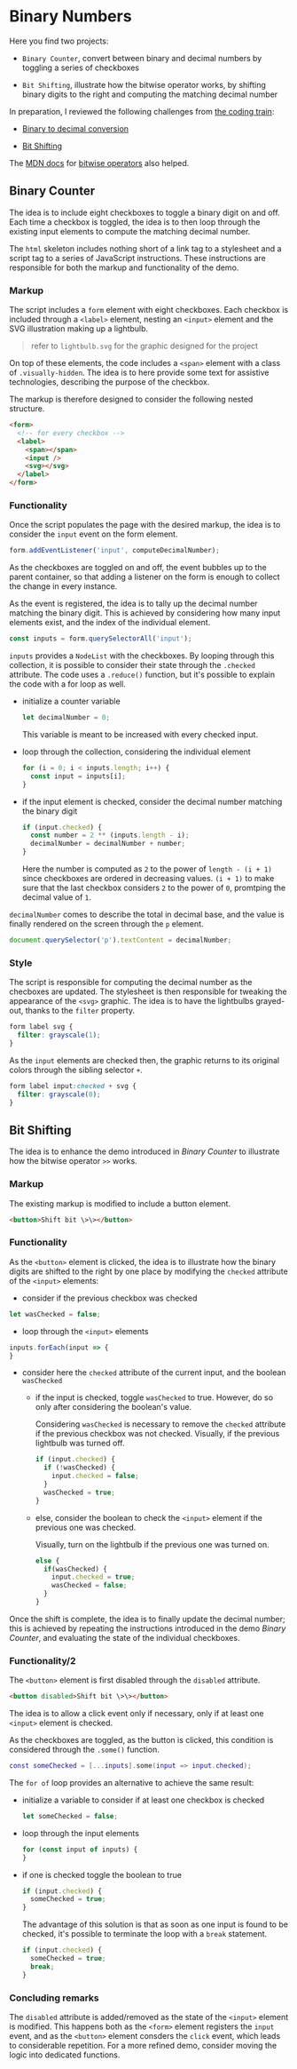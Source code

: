 # Binary Numbers

Here you find two projects:

- `Binary Counter`, convert between binary and decimal numbers by toggling a series of checkboxes

- `Bit Shifting`, illustrate how the bitwise operator works, by shifting binary digits to the right and computing the matching decimal number

In preparation, I reviewed the following challenges from [the coding train](https://thecodingtrain.com/):

- [Binary to decimal conversion](https://thecodingtrain.com/CodingChallenges/119-binary-decimal-conversion.html)

- [Bit Shifting](https://thecodingtrain.com/CodingChallenges/120-bit-shifting.html)

The [MDN docs](https://developer.mozilla.org/en-US/docs/Web/JavaScript/Reference/Operators) for [bitwise operators](https://developer.mozilla.org/en-US/docs/Web/JavaScript/Reference/Operators#Bitwise_shift_operators) also helped.

## Binary Counter

The idea is to include eight checkboxes to toggle a binary digit on and off. Each time a checkbox is toggled, the idea is to then loop through the existing input elements to compute the matching decimal number.

The `html` skeleton includes nothing short of a link tag to a stylesheet and a script tag to a series of JavaScript instructions. These instructions are responsible for both the markup and functionality of the demo.

### Markup

The script includes a `form` element with eight checkboxes. Each checkbox is included through a `<label>` element, nesting an `<input>` element and the SVG illustration making up a lightbulb.

> refer to `lightbulb.svg` for the graphic designed for the project

On top of these elements, the code includes a `<span>` element with a class of `.visually-hidden`. The idea is to here provide some text for assistive technologies, describing the purpose of the checkbox.

The markup is therefore designed to consider the following nested structure.

```html
<form>
  <!-- for every checkbox -->
  <label>
    <span></span>
    <input />
    <svg></svg>
  </label>
</form>
```

### Functionality

Once the script populates the page with the desired markup, the idea is to consider the `input` event on the form element.

```js
form.addEventListener('input', computeDecimalNumber);
```

As the checkboxes are toggled on and off, the event bubbles up to the parent container, so that adding a listener on the form is enough to collect the change in every instance.

As the event is registered, the idea is to tally up the decimal number matching the binary digit. This is achieved by considering how many input elements exist, and the index of the individual element.

```js
const inputs = form.querySelectorAll('input');
```

`inputs` provides a `NodeList` with the checkboxes. By looping through this collection, it is possible to consider their state through the `.checked` attribute. The code uses a `.reduce()` function, but it's possible to explain the code with a for loop as well.

- initialize a counter variable

  ```js
  let decimalNumber = 0;
  ```

  This variable is meant to be increased with every checked input.

- loop through the collection, considering the individual element

  ```js
  for (i = 0; i < inputs.length; i++) {
    const input = inputs[i];
  }
  ```

- if the input element is checked, consider the decimal number matching the binary digit

  ```js
  if (input.checked) {
    const number = 2 ** (inputs.length - i);
    decimalNumber = decimalNumber + number;
  }
  ```

  Here the number is computed as `2` to the power of `length - (i + 1)` since checkboxes are ordered in decreasing values. `(i + 1)` to make sure that the last checkbox considers `2` to the power of `0`, promtping the decimal value of `1`.

`decimalNumber` comes to describe the total in decimal base, and the value is finally rendered on the screen through the `p` element.

```js
document.querySelector('p').textContent = decimalNumber;
```

### Style

The script is responsible for computing the decimal number as the checboxes are updated. The stylesheet is then responsible for tweaking the appearance of the `<svg>` graphic. The idea is to have the lightbulbs grayed-out, thanks to the `filter` property.

```css
form label svg {
  filter: grayscale(1);
}
```

As the `input` elements are checked then, the graphic returns to its original colors through the sibling selector `+`.

```css
form label input:checked + svg {
  filter: grayscale(0);
}
```

## Bit Shifting

The idea is to enhance the demo introduced in _Binary Counter_ to illustrate how the bitwise operator `>>` works.

### Markup

The existing markup is modified to include a button element.

```html
<button>Shift bit \>\></button>
```

### Functionality

As the `<button>` element is clicked, the idea is to illustrate how the binary digits are shifted to the right by one place by modifying the `checked` attribute of the `<input>` elements:

- consider if the previous checkbox was checked

```js
let wasChecked = false;
```

- loop through the `<input>` elements

```js
inputs.forEach(input => {
}
```

- consider here the `checked` attribute of the current input, and the boolean `wasChecked`

  - if the input is checked, toggle `wasChecked` to true. However, do so only after considering the boolean's value.

    Considering `wasChecked` is necessary to remove the `checked` attribute if the previous checkbox was not checked. Visually, if the previous lightbulb was turned off.

    ```js
    if (input.checked) {
      if (!wasChecked) {
        input.checked = false;
      }
      wasChecked = true;
    }
    ```

  - else, consider the boolean to check the `<input>` element if the previous one was checked.

    Visually, turn on the lightbulb if the previous one was turned on.

    ```js
    else {
      if(wasChecked) {
        input.checked = true;
        wasChecked = false;
      }
    }
    ```

Once the shift is complete, the idea is to finally update the decimal number; this is achieved by repeating the instructions introduced in the demo _Binary Counter_, and evaluating the state of the individual checkboxes.

### Functionality/2

The `<button>` element is first disabled through the `disabled` attribute.

```html
<button disabled>Shift bit \>\></button>
```

The idea is to allow a click event only if necessary, only if at least one `<input>` element is checked.

As the checkboxes are toggled, as the button is clicked, this condition is considered through the `.some()` function.

```lua
const someChecked = [...inputs].some(input => input.checked);
```

The `for of` loop provides an alternative to achieve the same result:

- initialize a variable to consider if at least one checkbox is checked

  ```js
  let someChecked = false;
  ```

- loop through the input elements

  ```js
  for (const input of inputs) {
  }
  ```

- if one is checked toggle the boolean to true

  ```js
  if (input.checked) {
    someChecked = true;
  }
  ```

  The advantage of this solution is that as soon as one input is found to be checked, it's possible to terminate the loop with a `break` statement.

  ```js
  if (input.checked) {
    someChecked = true;
    break;
  }
  ```

### Concluding remarks

The `disabled` attribute is added/removed as the state of the `<input>` element is modified. This happens both as the `<form>` element registers the `input` event, and as the `<button>` element consders the `click` event, which leads to considerable repetition. For a more refined demo, consider moving the logic into dedicated functions.
